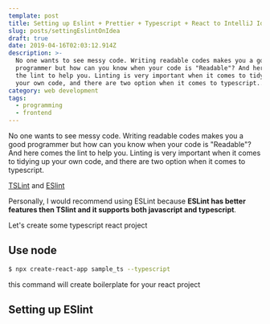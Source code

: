 ```yaml
---
template: post
title: Setting up Eslint + Prettier + Typescript + React to IntelliJ Idea
slug: posts/settingEslintOnIdea
draft: true
date: 2019-04-16T02:03:12.914Z
description: >-
  No one wants to see messy code. Writing readable codes makes you a good
  programmer but how can you know when your code is "Readable"? And here comes
  the lint to help you. Linting is very important when it comes to tidying up
  your own code, and there are two option when it comes to typescript...
category: web development
tags:
  - programming
  - frontend
---
```

No one wants to see messy code. Writing readable codes makes you a good programmer but how can you know when your code is "Readable"? And here comes the lint to help you. Linting is very important when it comes to tidying up your own code, and there are two option when it comes to typescript.

[TSLint](https://palantir.github.io/tslint/) and [ESlint](https://eslint.org/)

Personally, I would recommend using ESLint because **ESLint has better features then TSlint and it supports both javascript and typescript**. 

Let's create some typescript react project

## Use node 

```bash
$ npx create-react-app sample_ts --typescript
```

this command will create boilerplate for your react project

## Setting up ESlint
